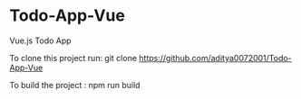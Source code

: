 # Todo-App-Vue
Vue.js Todo App

To clone this project run:
    git clone https://github.com/aditya0072001/Todo-App-Vue

To build the project :
    npm run build